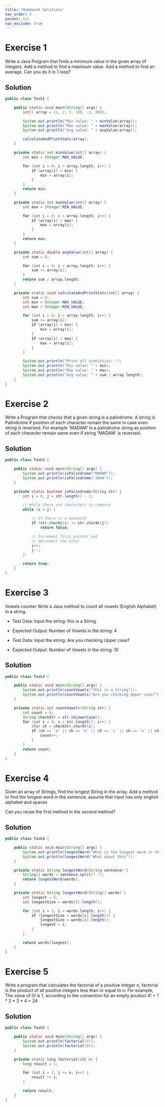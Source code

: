 ```yaml
---
title: "Homework Solutions"
nav_order: 3
parent: Git
nav_exclude: true
---
```


# Exercise 1

Write a Java Program that finds a minimum value in the given array of integers. 
Add a method to find a maximum value. 
Add a method to find an average. 
Can you do it in 1 loop?

## Solution
```java
public class Task1 {

    public static void main(String[] args) {
        int[] array = {1, 2, 3, 100, -1, 800};

        System.out.println("Min value: " + minValue(array));
        System.out.println("Max value: " + maxValue(array));
        System.out.println("Avg value: " + avgValue(array));

        calculateAndPrintStats(array);
    }

    private static int minValue(int[] array) {
        int min = Integer.MAX_VALUE;

        for (int i = 0; i < array.length; i++) {
            if (array[i] < min) {
                min = array[i];
            }
        }
        return min;
    }

    private static int maxValue(int[] array) {
        int max = Integer.MIN_VALUE;

        for (int i = 0; i < array.length; i++) {
            if (array[i] > max) {
                max = array[i];
            }
        }
        return max;
    }

    private static double avgValue(int[] array) {
        int sum = 0;

        for (int i = 0; i < array.length; i++) {
            sum += array[i];
        }
        return sum / array.length;
    }

    private static void calculateAndPrintStats(int[] array) {
        int sum = 0;
        int min = Integer.MAX_VALUE;
        int max = Integer.MIN_VALUE;

        for (int i = 0; i < array.length; i++) {
            sum += array[i];
            if (array[i] < min) {
                min = array[i];
            }
            if (array[i] > max) {
                max = array[i];
            }
        }

        System.out.println("Print all statistics: ");
        System.out.println("Min value: " + min);
        System.out.println("Max value: " + max);
        System.out.println("Avg value: " + sum / array.length);
    }
}
```

# Exercise 2

Write a Program that checks that a given string is a palindrome. 
A string is Palindrome if position of each character remain the same in case even string is reversed. 
For example 'MADAM' is a palindrome string as position of each character remain same even if string 'MADAM' is reversed.

## Solution
```java
public class Task2 {

    public static void main(String[] args) {
        System.out.println(isPalindrome("MADAM"));
        System.out.println(isPalindrome("JAVA"));
    }

    private static boolean isPalindrome(String str) {
        int i = 0, j = str.length() - 1;

        // While there are characters to compare
        while (i < j) {

            // If there is a mismatch
            if (str.charAt(i) != str.charAt(j))
                return false;

            // Increment first pointer and
            // decrement the other
            i++;
            j--;
        }

        return true;
    }
}
```

# Exercise 3 
Vowels counter
Write a Java method to count all vowels (English Alphabet) in a string.

- Test Data: Input the string: this is a String.
- Expected Output: Number of  Vowels in the string: 4

- Test Data: Input the string: Are you checking Upper case?
- Expected Output: Number of  Vowels in the string: 10

## Solution
```java
public class Task3 {

    public static void main(String[] args) {
        System.out.println(countVowels("this is a String"));
        System.out.println(countVowels("Are you checking Upper case?"));
    }

    private static int countVowels(String str) {
        int count = 0;
        String checkStr = str.toLowerCase();
        for (int i = 0; i < str.length(); i++) {
            char ch = checkStr.charAt(i);
            if (ch == 'a' || ch == 'e' || ch == 'i' || ch == 'o' || ch == 'u') {
                count++;
            }
        }
        return count;
    }
}
```

# Exercise 4 
Given an array of Strings, find the longest String in the array.
Add a method to find the longest word in the sentence, assume that input has only english alphabet and spaces

Can you reuse the first method in the second method?

## Solution 
```java
public class Task4 {

    public static void main(String[] args) {
        System.out.println(longestWord("What is the longest word in this sentence"));
        System.out.println(longestWord("What about this"));
    }

    private static String longestWord(String sentence) {
        String[] words = sentence.split(" ");
        return longestWord(words);
    }

    private static String longestWord(String[] words) {
        int longest = 0;
        int longestSize = words[0].length();

        for (int i = 1; i < words.length; i++) {
            if (longestSize < words[i].length()) {
                longestSize = words[i].length();
                longest = i;
            }
        }

        return words[longest];
    }
}
```

# Exercise 5 
Write a program that calculates the factorial of a positive integer n, factorial is the product of all positive integers less than or equal to n: 
For example, The value of 0! is 1, according to the convention for an empty product
4! = 1 * 2 * 3 * 4 = 24

## Solution 
```java
public class Task5 {

    public static void main(String[] args) {
        System.out.println(factorial(4));
        System.out.println(factorial(8));
    }

    private static long factorial(int n) {
        long result = 1;

        for (int i = 1; i <= n; i++) {
            result *= i;
        }

        return result;
    }
}
```